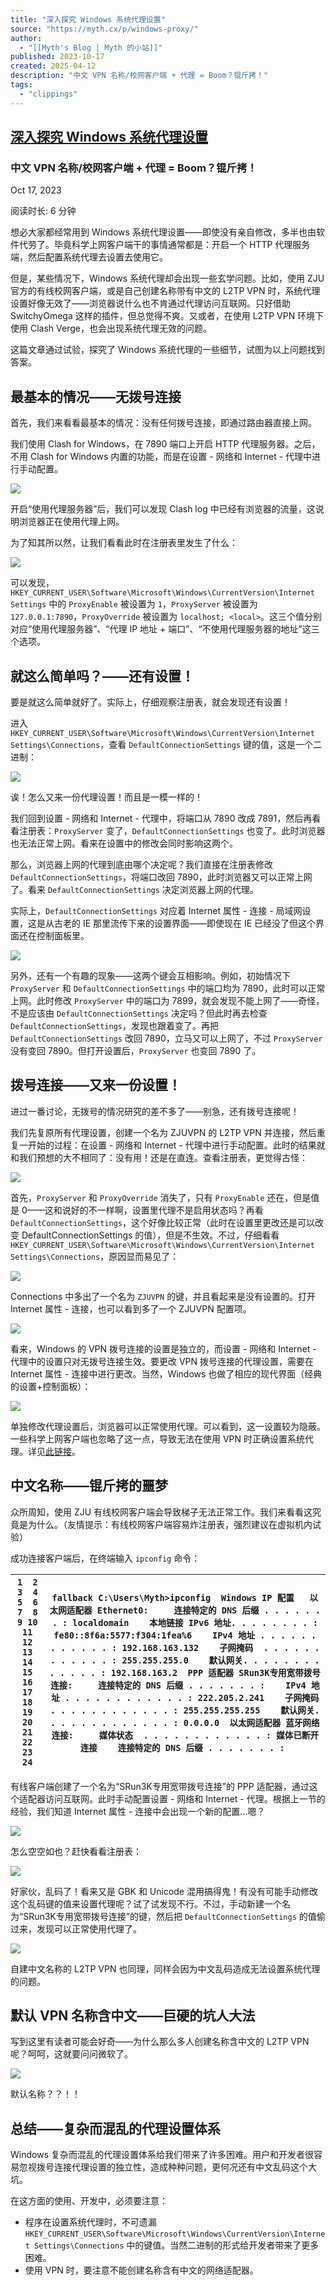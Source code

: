 ```yaml
---
title: "深入探究 Windows 系统代理设置"
source: "https://myth.cx/p/windows-proxy/"
author:
  - "[[Myth's Blog | Myth 的小站]]"
published: 2023-10-17
created: 2025-04-12
description: "中文 VPN 名称/校网客户端 + 代理 = Boom？锟斤拷！"
tags:
  - "clippings"
---
```

## [深入探究 Windows 系统代理设置](https://myth.cx/p/windows-proxy/)

### 中文 VPN 名称/校网客户端 + 代理 = Boom？锟斤拷！

Oct 17, 2023

阅读时长: 6 分钟

想必大家都经常用到 Windows 系统代理设置——即使没有亲自修改，多半也由软件代劳了。毕竟科学上网客户端干的事情通常都是：开启一个 HTTP 代理服务端，然后配置系统代理去设置去使用它。

但是，某些情况下，Windows 系统代理却会出现一些玄学问题。比如，使用 ZJU 官方的有线校网客户端，或是自己创建名称带有中文的 L2TP VPN 时，系统代理设置好像无效了——浏览器说什么也不肯通过代理访问互联网。只好借助 SwitchyOmega 这样的插件，但总觉得不爽。又或者，在使用 L2TP VPN 环境下使用 Clash Verge，也会出现系统代理无效的问题。

这篇文章通过试验，探究了 Windows 系统代理的一些细节，试图为以上问题找到答案。

## 最基本的情况——无拨号连接

首先，我们来看看最基本的情况：没有任何拨号连接，即通过路由器直接上网。

我们使用 Clash for Windows，在 7890 端口上开启 HTTP 代理服务器。之后，不用 Clash for Windows 内置的功能，而是在设置 - 网络和 Internet - 代理中进行手动配置。

![](https://myth.cx/p/windows-proxy/1.png)

开启“使用代理服务器”后，我们可以发现 Clash log 中已经有浏览器的流量，这说明浏览器正在使用代理上网。

为了知其所以然，让我们看看此时在注册表里发生了什么：

![](https://myth.cx/p/windows-proxy/2.png)

可以发现，`HKEY_CURRENT_USER\Software\Microsoft\Windows\CurrentVersion\Internet Settings` 中的 `ProxyEnable` 被设置为 `1`，`ProxyServer` 被设置为 `127.0.0.1:7890`，`ProxyOverride` 被设置为 `localhost; <local>`。这三个值分别对应“使用代理服务器”、“代理 IP 地址 + 端口”、“不使用代理服务器的地址”这三个选项。

## 就这么简单吗？——还有设置！

要是就这么简单就好了。实际上，仔细观察注册表，就会发现还有设置！

进入 `HKEY_CURRENT_USER\Software\Microsoft\Windows\CurrentVersion\Internet Settings\Connections`，查看 `DefaultConnectionSettings` 键的值，这是一个二进制：

![](https://myth.cx/p/windows-proxy/3.png)

诶！怎么又来一份代理设置！而且是一模一样的！

我们回到设置 - 网络和 Internet - 代理中，将端口从 7890 改成 7891，然后再看看注册表：`ProxyServer` 变了，`DefaultConnectionSettings` 也变了。此时浏览器也无法正常上网。看来在设置中的修改会同时影响这两个。

那么，浏览器上网的代理到底由哪个决定呢？我们直接在注册表修改 `DefaultConnectionSettings`，将端口改回 7890，此时浏览器又可以正常上网了。看来 `DefaultConnectionSettings` 决定浏览器上网的代理。

实际上，`DefaultConnectionSettings` 对应着 Internet 属性 - 连接 - 局域网设置，这是从古老的 IE 那里流传下来的设置界面——即使现在 IE 已经没了但这个界面还在控制面板里。

![](https://myth.cx/p/windows-proxy/4.png)

另外，还有一个有趣的现象——这两个键会互相影响。例如，初始情况下 `ProxyServer` 和 `DefaultConnectionSettings` 中的端口均为 7890，此时可以正常上网。此时修改 `ProxyServer` 中的端口为 7899，就会发现不能上网了——奇怪，不是应该由 `DefaultConnectionSettings` 决定吗？但此时再去检查 `DefaultConnectionSettings`，发现也跟着变了。再把 `DefaultConnectionSettings` 改回 7890，立马又可以上网了，不过 `ProxyServer` 没有变回 7890。但打开设置后，`ProxyServer` 也变回 7890 了。

## 拨号连接——又来一份设置！

进过一番讨论，无拨号的情况研究的差不多了——别急，还有拨号连接呢！

我们先复原所有代理设置，创建一个名为 ZJUVPN 的 L2TP VPN 并连接，然后重复一开始的过程：在设置 - 网络和 Internet - 代理中进行手动配置。此时的结果就和我们预想的大不相同了：没有用！还是在直连。查看注册表，更觉得古怪：

![](https://myth.cx/p/windows-proxy/5.png)

首先，`ProxyServer` 和 `ProxyOverride` 消失了，只有 `ProxyEnable` 还在，但是值是 0——这和说好的不一样啊，设置里代理不是启用状态吗？再看 `DefaultConnectionSettings`，这个好像比较正常（此时在设置里更改还是可以改变 DefaultConnectionSettings 的值），但是不生效。不过，仔细看看 `HKEY_CURRENT_USER\Software\Microsoft\Windows\CurrentVersion\Internet Settings\Connections`，原因显而易见了：

![](https://myth.cx/p/windows-proxy/6.png)

Connections 中多出了一个名为 `ZJUVPN` 的键，并且看起来是没有设置的。打开 Internet 属性 - 连接，也可以看到多了一个 ZJUVPN 配置项。

![](https://myth.cx/p/windows-proxy/7.png)

看来，Windows 的 VPN 拨号连接的设置是独立的，而设置 - 网络和 Internet - 代理中的设置只对无拨号连接生效。要更改 VPN 拨号连接的代理设置，需要在 Internet 属性 - 连接中进行更改。当然，Windows 也做了相应的现代界面（经典的设置+控制面板）：

![](https://myth.cx/p/windows-proxy/8.png)

单独修改代理设置后，浏览器可以正常使用代理。可以看到，这一设置较为隐蔽。一些科学上网客户端也忽略了这一点，导致无法在使用 VPN 时正确设置系统代理。详见[此链接](https://github.com/zzzgydi/clash-verge/issues/833)。

## 中文名称——锟斤拷的噩梦

众所周知，使用 ZJU 有线校网客户端会导致梯子无法正常工作。我们来看看这究竟是为什么。（友情提示：有线校网客户端容易炸注册表，强烈建议在虚拟机内试验）

成功连接客户端后，在终端输入 `ipconfig` 命令：

| ``` 1  2  3  4  5  6  7  8  9 10 11 12 13 14 15 16 17 18 19 20 21 22 23 24 ``` | ```fallback C:\Users\Myth>ipconfig  Windows IP 配置   以太网适配器 Ethernet0:     连接特定的 DNS 后缀 . . . . . . . : localdomain    本地链接 IPv6 地址. . . . . . . . : fe80::8f6a:5577:f304:1fea%6    IPv4 地址 . . . . . . . . . . . . : 192.168.163.132    子网掩码  . . . . . . . . . . . . : 255.255.255.0    默认网关. . . . . . . . . . . . . : 192.168.163.2  PPP 适配器 SRun3K专用宽带拨号连接:     连接特定的 DNS 后缀 . . . . . . . :    IPv4 地址 . . . . . . . . . . . . : 222.205.2.241    子网掩码  . . . . . . . . . . . . : 255.255.255.255    默认网关. . . . . . . . . . . . . : 0.0.0.0  以太网适配器 蓝牙网络连接:     媒体状态  . . . . . . . . . . . . : 媒体已断开连接    连接特定的 DNS 后缀 . . . . . . . : ``` |
| --- | --- |

有线客户端创建了一个名为“SRun3K专用宽带拨号连接”的 PPP 适配器，通过这个适配器访问互联网。此时手动配置设置 - 网络和 Internet - 代理。根据上一节的经验，我们知道 Internet 属性 - 连接中会出现一个新的配置…嗯？

![](https://myth.cx/p/windows-proxy/9.png)

怎么空空如也？赶快看看注册表：

![](https://myth.cx/p/windows-proxy/10.png)

好家伙，乱码了！看来又是 GBK 和 Unicode 混用搞得鬼！有没有可能手动修改这个乱码键的值来设置代理呢？试了试发现不行。不过，手动新建一个名为“SRun3K专用宽带拨号连接”的键，然后把 `DefaultConnectionSettings` 的值偷过来，发现可以正常使用代理了。

![](https://myth.cx/p/windows-proxy/11.png)

自建中文名称的 L2TP VPN 也同理，同样会因为中文乱码造成无法设置系统代理的问题。

## 默认 VPN 名称含中文——巨硬的坑人大法

写到这里有读者可能会好奇——为什么那么多人创建名称含中文的 L2TP VPN 呢？呵呵，这就要问问微软了。

![](https://myth.cx/p/windows-proxy/12.png)

默认名称？？！！

## 总结——复杂而混乱的代理设置体系

Windows 复杂而混乱的代理设置体系给我们带来了许多困难。用户和开发者很容易忽视拨号连接代理设置的独立性，造成种种问题，更何况还有中文乱码这个大坑。

在这方面的使用、开发中，必须要注意：

- 程序在设置系统代理时，不可遗漏 `HKEY_CURRENT_USER\Software\Microsoft\Windows\CurrentVersion\Internet Settings\Connections` 中的键值。当然二进制的形式给开发者带来了更多困难。
- 使用 VPN 时，要注意不能创建名称含有中文的网络适配器。